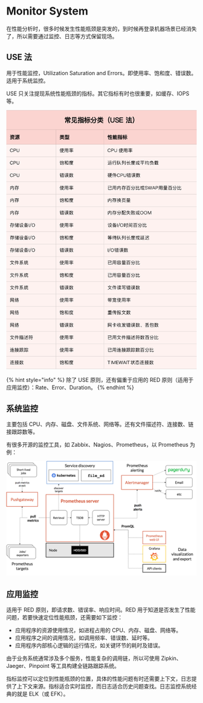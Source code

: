 # Monitor System

在性能分析时，很多时候发生性能瓶颈是突发的，到时候再登录机器场景已经消失了，所以需要通过监控、日志等方式保留现场。

## USE 法

用于性能监控，Utilization Saturation and Errors。即使用率、饱和度、错误数。适用于系统监控。

USE 只关注提现系统性能瓶颈的指标。其它指标有时也很重要，如缓存、IOPS 等。

![](../../.gitbook/assets/image%20%28325%29.png)

{% hint style="info" %}
除了 USE 原则，还有偏重于应用的 RED 原则（适用于应用监控）：Rate、Error、Duration。
{% endhint %}

## 系统监控

主要包括 CPU、内存、磁盘、文件系统、网络等。还有文件描述符、连接数、链接跟踪数等。

有很多开源的监控工具，如 Zabbix、Nagios、Prometheus，以 Prometheus 为例：

![](../../.gitbook/assets/image%20%28324%29.png)

## 应用监控

适用于 RED 原则，即请求数、错误率、响应时间。RED 用于知道是否发生了性能问题，若要快速定位性能瓶颈，还需要如下监控：

* 应用程序的资源使用情况，如进程占用的 CPU、内存、磁盘、网络等。
* 应用程序之间的调用情况，如调用频率、错误数、延时等。
* 应用程序内部核心逻辑的运行情况，如关键环节的耗时及错误。

由于业务系统通常涉及多个服务，性能复杂的调用链，所以可使用 Zipkin、Jaeger、Pinpoint 等工具构建全链路跟踪系统。

指标监控可以定位到性能瓶颈的位置，具体的性能问题有时还需要上下文，日志提供了上下文来源。指标适合实时监控，而日志适合历史问题查找。日志监控系统经典的就是 ELK（或 EFK）。

